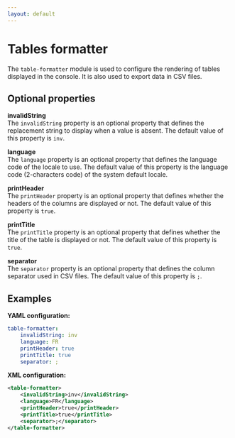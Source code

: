 ```yaml
---
layout: default
---
```


# Tables formatter
The `table-formatter` module is used to configure the rendering of tables displayed in the console. It is also used to export data in CSV files.

## Optional properties

**invalidString**  
The `invalidString` property is an optional property that defines the replacement string to display when a value is absent. The default value of this property is `inv`.

**language**  
The `language` property is an optional property that defines the language code of the locale to use. The default value
of this property is the language code (2-characters code) of the system default locale.

**printHeader**  
The `printHeader` property is an optional property that defines whether the headers of the columns are displayed or not. The default value of this property is `true`.

**printTitle**  
The `printTitle` property is an optional property that defines whether the title of the table is displayed or not. The default value of this property is `true`.

**separator**  
The `separator` property is an optional property that defines the column separator used in CSV files. The default value of this property is `;`.

## Examples

**YAML configuration:**
```yaml
table-formatter:
    invalidString: inv
    language: FR
    printHeader: true
    printTitle: true
    separator: ;
```

**XML configuration:**
```xml
<table-formatter>
    <invalidString>inv</invalidString>
    <language>FR</language>
    <printHeader>true</printHeader>
    <printTitle>true</printTitle>
    <separator>;</separator>
</table-formatter>
```
